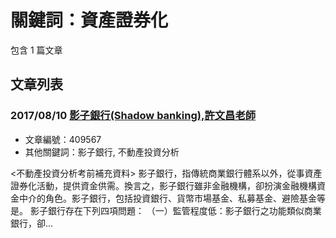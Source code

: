 # 關鍵詞：資產證券化

包含 1 篇文章

## 文章列表

### 2017/08/10 [影子銀行(Shadow banking),許文昌老師](../../articles/409567_%E5%BD%B1%E5%AD%90%E9%8A%80%E8%A1%8C%28Shadow%20banking%29%2C%E8%A8%B1%E6%96%87%E6%98%8C%E8%80%81%E5%B8%AB.md)
- 文章編號：409567
- 其他關鍵詞：影子銀行, 不動產投資分析

<不動產投資分析考前補充資料> 影子銀行，指傳統商業銀行體系以外，從事資產證券化活動，提供資金供需。換言之，影子銀行雖非金融機構，卻扮演金融機構資金中介的角色。影子銀行，包括投資銀行、貨幣市場基金、私募基金、避險基金等是。 影子銀行存在下列四項問題： （一）監管程度低：影子銀行之功能類似商業銀行，卻...
